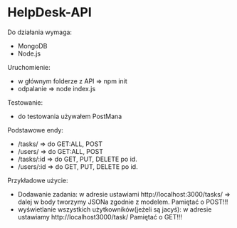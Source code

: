 # HelpDesk-API
Do działania wymaga:
- MongoDB
- Node.js

Uruchomienie:
- w głównym folderze z API => npm init
- odpalanie => node index.js

Testowanie:
- do testowania używałem PostMana

Podstawowe endy:
- /tasks/ => do GET:ALL, POST
- /users/ => do GET:ALL, POST
- /tasks/:id => do GET, PUT, DELETE po id.
- /users/:id => do GET, PUT, DELETE po id.

Przykładowe użycie:
- Dodawanie zadania: w adresie ustawiami http://localhost:3000/tasks/ => dalej w body tworzymy JSONa zgodnie z modelem. Pamiętać o POST!!!
- wyświetlanie wszystkich użytkowników(jeżeli są jacyś): w adresie ustawiamy http://localhost3000/task/ Pamiętać o GET!!!
